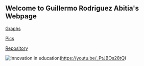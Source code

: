 ## Welcome to Guillermo Rodriguez Abitia's Webpage

[Graphs](/graphs/index.md) 

[Pics](/pics/index.md) 

[Repository](https://github.com/grdrz/ctbasample)

![Innovation in education](https://img.youtube.com/vi/_PtJBOs28tQ/0.jpg)(https://youtu.be/_PtJBOs28tQ)
